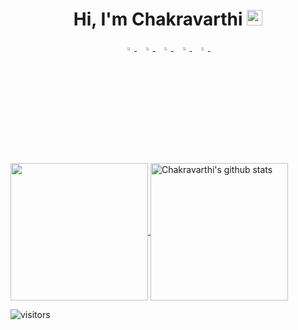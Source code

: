 <h1 align="center">Hi, I'm Chakravarthi <img src="https://media.giphy.com/media/hvRJCLFzcasrR4ia7z/giphy.gif" width="25px"></h1>
<p align="center">
  <a href="https://www.linkedin.com/in/chakravarthi-v/">
   <img src="https://img.icons8.com/color/48/000000/linkedin.png" width="3.5%"/>
    </a><span>&nbsp;</span>
  <a href="https://twitter.com/ChakriVV">
    <img src="https://img.icons8.com/color/48/000000/twitter.png" width="3.5%"/>
  </a><span>&nbsp;</span>
  <a href="https://www.instagram.com/___chakri_/">
    <img src="https://img.icons8.com/fluent/48/000000/instagram-new.png" width="3.5%"/>
  </a><span>&nbsp;</span>
  <a href="mailto:chakravarthiviswanath@gmail.com">
    <img src="https://img.icons8.com/fluent/48/000000/gmail.png" width="3.5%"/>
  </a><span>&nbsp;</span>
  <a href="https://github.com/chakravarthi-v">
    <img src="https://img.icons8.com/fluent/48/000000/github.png" width="3.5%"/>
  </a><span>&nbsp;</span>
</p>


<br>

<br>
  <a href="https://github.com/chakravarthi-v">
    <img align="center" src="https://github-readme-stats.vercel.app/api/top-langs/?username=chakravarthi-v&hide=ASP.NET,jupyter%20notebook&theme=dark&hide_langs_below=1" height="220px"/>
  </a>
  <a href="https://github.com/chakravarthi-v">
   <img align="center" src="https://github-readme-stats.vercel.app/api?username=chakravarthi-v&count_private=true&hide=stars&show_icons=true&theme=dark&line_height=27" alt="Chakravarthi's github stats" height="220px" />
  </a>


![visitors](https://visitor-badge.laobi.icu/badge?page_id=chakravarthi-v.408179647)
